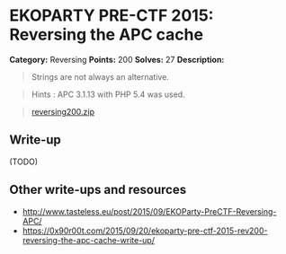 # EKOPARTY PRE-CTF 2015: Reversing the APC cache

**Category:** Reversing
**Points:** 200
**Solves:** 27
**Description:**

> Strings are not always an alternative.

> Hints : APC 3.1.13 with PHP 5.4 was used.

> [reversing200.zip](reversing200.zip)

## Write-up

(TODO)

## Other write-ups and resources

* <http://www.tasteless.eu/post/2015/09/EKOParty-PreCTF-Reversing-APC/>
* <https://0x90r00t.com/2015/09/20/ekoparty-pre-ctf-2015-rev200-reversing-the-apc-cache-write-up/>

